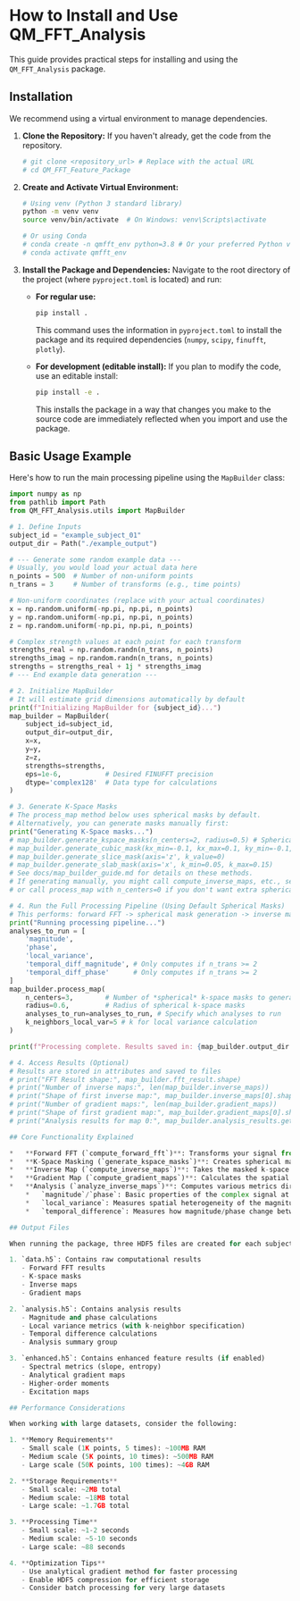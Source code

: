 # How to Install and Use QM_FFT_Analysis

This guide provides practical steps for installing and using the `QM_FFT_Analysis` package.

## Installation

We recommend using a virtual environment to manage dependencies.

1.  **Clone the Repository:**
    If you haven't already, get the code from the repository.
    ```bash
    # git clone <repository_url> # Replace with the actual URL
    # cd QM_FFT_Feature_Package
    ```

2.  **Create and Activate Virtual Environment:**
    ```bash
    # Using venv (Python 3 standard library)
    python -m venv venv
    source venv/bin/activate  # On Windows: venv\Scripts\activate
    
    # Or using Conda
    # conda create -n qmfft_env python=3.8 # Or your preferred Python version
    # conda activate qmfft_env
    ```

3.  **Install the Package and Dependencies:**
    Navigate to the root directory of the project (where `pyproject.toml` is located) and run:
    
    *   **For regular use:**
        ```bash
        pip install .
        ```
        This command uses the information in `pyproject.toml` to install the package and its required dependencies (`numpy`, `scipy`, `finufft`, `plotly`).

    *   **For development (editable install):**
        If you plan to modify the code, use an editable install:
        ```bash
        pip install -e .
        ```
        This installs the package in a way that changes you make to the source code are immediately reflected when you import and use the package.

## Basic Usage Example

Here's how to run the main processing pipeline using the `MapBuilder` class:

```python
import numpy as np
from pathlib import Path
from QM_FFT_Analysis.utils import MapBuilder

# 1. Define Inputs
subject_id = "example_subject_01"
output_dir = Path("./example_output") 

# --- Generate some random example data ---
# Usually, you would load your actual data here
n_points = 500  # Number of non-uniform points
n_trans = 3     # Number of transforms (e.g., time points)

# Non-uniform coordinates (replace with your actual coordinates)
x = np.random.uniform(-np.pi, np.pi, n_points)
y = np.random.uniform(-np.pi, np.pi, n_points)
z = np.random.uniform(-np.pi, np.pi, n_points)

# Complex strength values at each point for each transform
strengths_real = np.random.randn(n_trans, n_points)
strengths_imag = np.random.randn(n_trans, n_points)
strengths = strengths_real + 1j * strengths_imag
# --- End example data generation ---

# 2. Initialize MapBuilder
# It will estimate grid dimensions automatically by default
print(f"Initializing MapBuilder for {subject_id}...")
map_builder = MapBuilder(
    subject_id=subject_id,
    output_dir=output_dir,
    x=x, 
    y=y, 
    z=z,
    strengths=strengths,
    eps=1e-6,           # Desired FINUFFT precision
    dtype='complex128'  # Data type for calculations
)

# 3. Generate K-Space Masks
# The process_map method below uses spherical masks by default.
# Alternatively, you can generate masks manually first:
print("Generating K-Space masks...")
# map_builder.generate_kspace_masks(n_centers=2, radius=0.5) # Spherical (default in process_map)
# map_builder.generate_cubic_mask(kx_min=-0.1, kx_max=0.1, ky_min=-0.1, ky_max=0.1, kz_min=-0.1, kz_max=0.1)
# map_builder.generate_slice_mask(axis='z', k_value=0)
# map_builder.generate_slab_mask(axis='x', k_min=0.05, k_max=0.15)
# See docs/map_builder_guide.md for details on these methods.
# If generating manually, you might call compute_inverse_maps, etc., separately
# or call process_map with n_centers=0 if you don't want extra spherical masks.

# 4. Run the Full Processing Pipeline (Using Default Spherical Masks)
# This performs: forward FFT -> spherical mask generation -> inverse map -> gradient -> analysis
print("Running processing pipeline...")
analyses_to_run = [
    'magnitude', 
    'phase', 
    'local_variance', 
    'temporal_diff_magnitude', # Only computes if n_trans >= 2
    'temporal_diff_phase'      # Only computes if n_trans >= 2
]
map_builder.process_map(
    n_centers=3,        # Number of *spherical* k-space masks to generate by default
    radius=0.6,         # Radius of spherical k-space masks
    analyses_to_run=analyses_to_run, # Specify which analyses to run
    k_neighbors_local_var=5 # k for local variance calculation
)

print(f"Processing complete. Results saved in: {map_builder.output_dir / subject_id}")

# 4. Access Results (Optional)
# Results are stored in attributes and saved to files
# print("FFT Result shape:", map_builder.fft_result.shape)
# print("Number of inverse maps:", len(map_builder.inverse_maps))
# print("Shape of first inverse map:", map_builder.inverse_maps[0].shape)
# print("Number of gradient maps:", len(map_builder.gradient_maps))
# print("Shape of first gradient map:", map_builder.gradient_maps[0].shape)
# print("Analysis results for map 0:", map_builder.analysis_results.get('map_0', {}).keys())

## Core Functionality Explained

*   **Forward FFT (`compute_forward_fft`)**: Transforms your signal from the non-uniform points (`x`, `y`, `z`) where `strengths` are defined onto a regular 3D grid in k-space (frequency space). The size of this grid is estimated automatically or can be specified (`nx`, `ny`, `nz`).
*   **K-Space Masking (`generate_kspace_masks`)**: Creates spherical masks centered at random locations in k-space. This allows you to select specific frequency components from the forward FFT result.
*   **Inverse Map (`compute_inverse_maps`)**: Takes the masked k-space data and transforms it *back* to the original non-uniform point locations. This shows the spatial representation of the selected frequency components.
*   **Gradient Map (`compute_gradient_maps`)**: Calculates the spatial rate of change (gradient magnitude) of the signal. Since the inverse map is on non-uniform points, the signal is first interpolated onto the regular grid before the gradient is calculated using standard numerical methods.
*   **Analysis (`analyze_inverse_maps`)**: Computes various metrics directly on the non-uniform inverse maps:
    *   `magnitude`/`phase`: Basic properties of the complex signal at each point.
    *   `local_variance`: Measures spatial heterogeneity of the magnitude signal.
    *   `temporal_difference`: Measures how magnitude/phase change between consecutive transforms (if `n_trans > 1`).

## Output Files

When running the package, three HDF5 files are created for each subject in the output directory:

1. `data.h5`: Contains raw computational results
   - Forward FFT results
   - K-space masks
   - Inverse maps
   - Gradient maps

2. `analysis.h5`: Contains analysis results
   - Magnitude and phase calculations
   - Local variance metrics (with k-neighbor specification)
   - Temporal difference calculations
   - Analysis summary group

3. `enhanced.h5`: Contains enhanced feature results (if enabled)
   - Spectral metrics (slope, entropy)
   - Analytical gradient maps
   - Higher-order moments
   - Excitation maps

## Performance Considerations

When working with large datasets, consider the following:

1. **Memory Requirements**
   - Small scale (1K points, 5 times): ~100MB RAM
   - Medium scale (5K points, 10 times): ~500MB RAM
   - Large scale (50K points, 100 times): ~4GB RAM

2. **Storage Requirements**
   - Small scale: ~2MB total
   - Medium scale: ~18MB total
   - Large scale: ~1.7GB total

3. **Processing Time**
   - Small scale: ~1-2 seconds
   - Medium scale: ~5-10 seconds
   - Large scale: ~88 seconds

4. **Optimization Tips**
   - Use analytical gradient method for faster processing
   - Enable HDF5 compression for efficient storage
   - Consider batch processing for very large datasets 